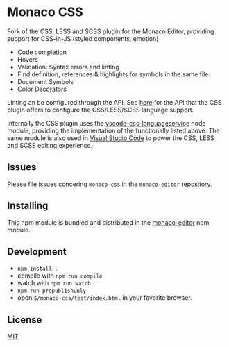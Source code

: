 # Monaco CSS

Fork of the CSS, LESS and SCSS plugin for the Monaco Editor, providing support for CSS-in-JS (styled components, emotion)

- Code completion
- Hovers
- Validation: Syntax errors and linting
- Find definition, references & highlights for symbols in the same file
- Document Symbols
- Color Decorators

Linting an be configured through the API. See [here](https://github.com/Microsoft/monaco-css/blob/master/src/monaco.d.ts) for the API that the
CSS plugin offers to configure the CSS/LESS/SCSS language support.

Internally the CSS plugin uses the [vscode-css-languageservice](https://github.com/Microsoft/vscode-css-languageservice)
node module, providing the implementation of the functionally listed above. The same module is also used
in [Visual Studio Code](https://github.com/Microsoft/vscode) to power the CSS, LESS and SCSS editing experience.

## Issues

Please file issues concering `monaco-css` in the [`monaco-editor` repository](https://github.com/Microsoft/monaco-editor/issues).

## Installing

This npm module is bundled and distributed in the [monaco-editor](https://www.npmjs.com/package/monaco-editor) npm module.

## Development

- `npm install .`
- compile with `npm run compile`
- watch with `npm run watch`
- `npm run prepublishOnly`
- open `$/monaco-css/test/index.html` in your favorite browser.

## License

[MIT](https://github.com/Microsoft/monaco-css/blob/master/LICENSE.md)
